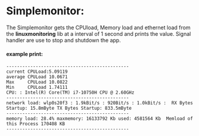 # Simplemonitor:


The Simplemonitor gets the CPUload, Memory load and ethernet load from the __linuxmonitoring__ lib at a interval of 1 second
and prints the value. Signal handler are use to stop and shutdown the app.


#### example print:
    ----------------------------------------------
    current CPULoad:5.09119
    average CPULoad 10.0671
    Max     CPULoad 10.0822
    Min     CPULoad 1.74111
    CPU: : Intel(R) Core(TM) i7-10750H CPU @ 2.60GHz
    ----------------------------------------------
    network load: wlp0s20f3 : 1.9kBit/s : 920Bit/s : 1.0kBit/s :  RX Bytes Startup: 15.8mByte TX Bytes Startup: 833.5mByte
    ----------------------------------------------
    memory load: 28.4% maxmemory: 16133792 Kb used: 4581564 Kb  Memload of this Process 170408 KB
    ----------------------------------------------